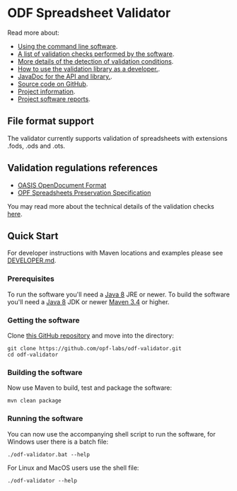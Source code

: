 # ODF Spreadsheet Validator

Read more about:

* [Using the command line software](./usage/).
* [A list of validation checks performed by the software](./validation/).
* [More details of the detection of validation conditions](./detection/).
* [How to use the validation library as a developer.](./developer/).
* [JavaDoc for the API and library.](./site/apidocs/index.html).
* [Source code on GitHub](https://github.com/openpreserve/odf-validator).
* [Project information](./site/project-info.html).
* [Project software reports](./site/project-reports.html).

## File format support

The validator currently supports validation of spreadsheets with extensions .fods, .ods and .ots.

## Validation regulations references

* [OASIS OpenDocument Format](https://www.oasis-open.org/committees/tc_home.php?wg_abbrev=office)
* [OPF Spreadsheets Preservation Specification](https://github.com/opf-labs/Spreadsheets-Preservation-Specification)

You may read more about the technical details of the validation checks [here](./validation/).

## Quick Start

For developer instructions with Maven locations and examples please see [DEVELOPER.md](./developer/).

### Prerequisites

To run the software you'll need a [Java 8](https://www.java.com/en/download/manual.jsp) JRE or newer.
To build the software you'll need a [Java 8](https://www.oracle.com/java/technologies/downloads/#java17) JDK or newer [Maven 3.4](https://maven.apache.org/download.cgi) or higher.

### Getting the software

Clone [this GitHub repository](https://github.com/opf-labs/odf-validator.git) and move into the directory:

```shell
git clone https://github.com/opf-labs/odf-validator.git
cd odf-validator
```

### Building the software

Now use Maven to build, test and package the software:

```shell
mvn clean package
```

### Running the software

You can now use the accompanying shell script to run the software, for Windows user there is a batch file:

```shell
./odf-validator.bat --help
```

For Linux and MacOS users use the shell file:

```shell
./odf-validator --help
```
